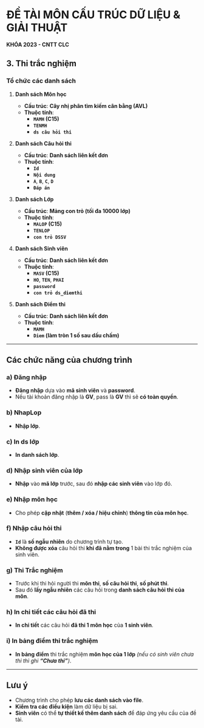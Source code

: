 # **ĐỀ TÀI MÔN CẤU TRÚC DỮ LIỆU & GIẢI THUẬT**
**KHÓA 2023 - CNTT CLC**

## **3. Thi trắc nghiệm**

### **Tổ chức các danh sách**

1. **Danh sách Môn học**  
   - **Cấu trúc**: **Cây nhị phân tìm kiếm cân bằng (AVL)**  
   - **Thuộc tính**:  
     - **`MAMH` (C15)**  
     - **`TENMH`**  
     - **`ds câu hỏi thi`**

2. **Danh sách Câu hỏi thi**  
   - **Cấu trúc**: **Danh sách liên kết đơn**  
   - **Thuộc tính**:  
     - **`Id`**  
     - **`Nội dung`**  
     - **`A`**, **`B`**, **`C`**, **`D`**  
     - **`Đáp án`**

3. **Danh sách Lớp**  
   - **Cấu trúc**: **Mảng con trỏ (tối đa 10000 lớp)**  
   - **Thuộc tính**:  
     - **`MALOP` (C15)**  
     - **`TENLOP`**  
     - **`con trỏ DSSV`**

4. **Danh sách Sinh viên**  
   - **Cấu trúc**: **Danh sách liên kết đơn**  
   - **Thuộc tính**:  
     - **`MASV` (C15)**  
     - **`HO`**, **`TEN`**, **`PHAI`**  
     - **`password`**  
     - **`con trỏ ds_diemthi`**

5. **Danh sách Điểm thi**  
   - **Cấu trúc**: **Danh sách liên kết đơn**  
   - **Thuộc tính**:  
     - **`MAMH`**  
     - **`Diem` (làm tròn 1 số sau dấu chấm)**

---

## **Các chức năng của chương trình**

### **a) Đăng nhập**  
- **Đăng nhập** dựa vào **mã sinh viên** và **password**.  
- Nếu tài khoản đăng nhập là **GV**, pass là **GV** thì sẽ **có toàn quyền**.

### **b) NhapLop**  
- **Nhập lớp**.

### **c) In ds lớp**  
- **In danh sách lớp**.

### **d) Nhập sinh viên của lớp**  
- **Nhập** vào **mã lớp** trước, sau đó **nhập các sinh viên** vào lớp đó.

### **e) Nhập môn học**  
- Cho phép **cập nhật** (**thêm / xóa / hiệu chỉnh**) **thông tin của môn học**.

### **f) Nhập câu hỏi thi**  
- **`Id`** là **số ngẫu nhiên** do chương trình tự tạo.  
- **Không được xóa** câu hỏi thi **khi đã nằm trong** 1 bài thi trắc nghiệm của sinh viên.

### **g) Thi Trắc nghiệm**  
- Trước khi thi hỏi người thi **môn thi**, **số câu hỏi thi**, **số phút thi**.  
- Sau đó **lấy ngẫu nhiên** các câu hỏi trong **danh sách câu hỏi thi của môn**.

### **h) In chi tiết các câu hỏi đã thi**  
- **In chi tiết** các câu hỏi **đã thi 1 môn học** của **1 sinh viên**.

### **i) In bảng điểm thi trắc nghiệm**  
- **In bảng điểm** thi trắc nghiệm **môn học của 1 lớp** *(nếu có sinh viên chưa thi thì ghi **“Chưa thi”**)*.

---

## **Lưu ý**  
- Chương trình cho phép **lưu các danh sách vào file**.  
- **Kiểm tra các điều kiện** làm dữ liệu bị sai.  
- **Sinh viên** có thể **tự thiết kế thêm danh sách** để đáp ứng yêu cầu của đề tài.
